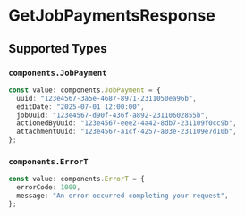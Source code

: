 # GetJobPaymentsResponse


## Supported Types

### `components.JobPayment`

```typescript
const value: components.JobPayment = {
  uuid: "123e4567-3a5e-4687-8971-2311050ea96b",
  editDate: "2025-07-01 12:00:00",
  jobUuid: "123e4567-d90f-436f-a892-23110602855b",
  actionedByUuid: "123e4567-eee2-4a42-8db7-231109f0cc9b",
  attachmentUuid: "123e4567-a1cf-4257-a03e-231109e7d10b",
};
```

### `components.ErrorT`

```typescript
const value: components.ErrorT = {
  errorCode: 1000,
  message: "An error occurred completing your request",
};
```

